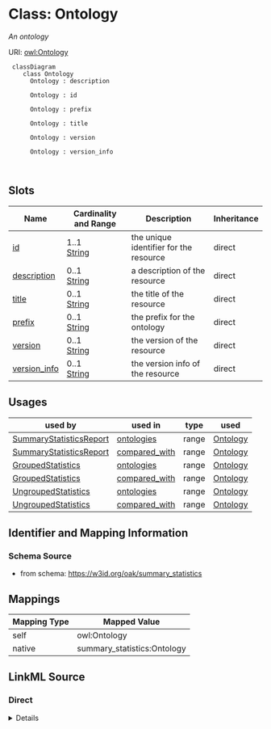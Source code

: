 # Class: Ontology


_An ontology_





URI: [owl:Ontology](http://www.w3.org/2002/07/owl#Ontology)




```{mermaid}
 classDiagram
    class Ontology
      Ontology : description
        
      Ontology : id
        
      Ontology : prefix
        
      Ontology : title
        
      Ontology : version
        
      Ontology : version_info
        
      
```




<!-- no inheritance hierarchy -->


## Slots

| Name | Cardinality and Range | Description | Inheritance |
| ---  | --- | --- | --- |
| [id](id.md) | 1..1 <br/> [String](String.md) | the unique identifier for the resource | direct |
| [description](description.md) | 0..1 <br/> [String](String.md) | a description of the resource | direct |
| [title](title.md) | 0..1 <br/> [String](String.md) | the title of the resource | direct |
| [prefix](prefix.md) | 0..1 <br/> [String](String.md) | the prefix for the ontology | direct |
| [version](version.md) | 0..1 <br/> [String](String.md) | the version of the resource | direct |
| [version_info](version_info.md) | 0..1 <br/> [String](String.md) | the version info of the resource | direct |





## Usages

| used by | used in | type | used |
| ---  | --- | --- | --- |
| [SummaryStatisticsReport](SummaryStatisticsReport.md) | [ontologies](ontologies.md) | range | [Ontology](Ontology.md) |
| [SummaryStatisticsReport](SummaryStatisticsReport.md) | [compared_with](compared_with.md) | range | [Ontology](Ontology.md) |
| [GroupedStatistics](GroupedStatistics.md) | [ontologies](ontologies.md) | range | [Ontology](Ontology.md) |
| [GroupedStatistics](GroupedStatistics.md) | [compared_with](compared_with.md) | range | [Ontology](Ontology.md) |
| [UngroupedStatistics](UngroupedStatistics.md) | [ontologies](ontologies.md) | range | [Ontology](Ontology.md) |
| [UngroupedStatistics](UngroupedStatistics.md) | [compared_with](compared_with.md) | range | [Ontology](Ontology.md) |






## Identifier and Mapping Information







### Schema Source


* from schema: https://w3id.org/oak/summary_statistics





## Mappings

| Mapping Type | Mapped Value |
| ---  | ---  |
| self | owl:Ontology |
| native | summary_statistics:Ontology |





## LinkML Source

<!-- TODO: investigate https://stackoverflow.com/questions/37606292/how-to-create-tabbed-code-blocks-in-mkdocs-or-sphinx -->

### Direct

<details>
```yaml
name: Ontology
description: An ontology
from_schema: https://w3id.org/oak/summary_statistics
attributes:
  id:
    name: id
    description: the unique identifier for the resource
    from_schema: https://w3id.org/oak/summary_statistics
    identifier: true
    range: string
    required: true
  description:
    name: description
    description: a description of the resource
    from_schema: https://w3id.org/oak/summary_statistics
    rank: 1000
    slot_uri: dcterms:description
    range: string
  title:
    name: title
    description: the title of the resource
    from_schema: https://w3id.org/oak/summary_statistics
    rank: 1000
    slot_uri: dcterms:title
    range: string
  prefix:
    name: prefix
    description: the prefix for the ontology
    from_schema: https://w3id.org/oak/summary_statistics
    rank: 1000
    slot_uri: sh:prefix
    range: string
  version:
    name: version
    description: the version of the resource
    from_schema: https://w3id.org/oak/summary_statistics
    rank: 1000
    slot_uri: owl:versionIRI
    range: string
  version_info:
    name: version_info
    description: the version info of the resource
    from_schema: https://w3id.org/oak/summary_statistics
    rank: 1000
    slot_uri: owl:versionInfo
    range: string
class_uri: owl:Ontology

```
</details>

### Induced

<details>
```yaml
name: Ontology
description: An ontology
from_schema: https://w3id.org/oak/summary_statistics
attributes:
  id:
    name: id
    description: the unique identifier for the resource
    from_schema: https://w3id.org/oak/summary_statistics
    identifier: true
    alias: id
    owner: Ontology
    domain_of:
    - SummaryStatisticsReport
    - Ontology
    - Agent
    - ContributorRole
    range: string
    required: true
  description:
    name: description
    description: a description of the resource
    from_schema: https://w3id.org/oak/summary_statistics
    rank: 1000
    slot_uri: dcterms:description
    alias: description
    owner: Ontology
    domain_of:
    - Ontology
    range: string
  title:
    name: title
    description: the title of the resource
    from_schema: https://w3id.org/oak/summary_statistics
    rank: 1000
    slot_uri: dcterms:title
    alias: title
    owner: Ontology
    domain_of:
    - Ontology
    range: string
  prefix:
    name: prefix
    description: the prefix for the ontology
    from_schema: https://w3id.org/oak/summary_statistics
    rank: 1000
    slot_uri: sh:prefix
    alias: prefix
    owner: Ontology
    domain_of:
    - Ontology
    range: string
  version:
    name: version
    description: the version of the resource
    from_schema: https://w3id.org/oak/summary_statistics
    rank: 1000
    slot_uri: owl:versionIRI
    alias: version
    owner: Ontology
    domain_of:
    - Ontology
    range: string
  version_info:
    name: version_info
    description: the version info of the resource
    from_schema: https://w3id.org/oak/summary_statistics
    rank: 1000
    slot_uri: owl:versionInfo
    alias: version_info
    owner: Ontology
    domain_of:
    - Ontology
    range: string
class_uri: owl:Ontology

```
</details>